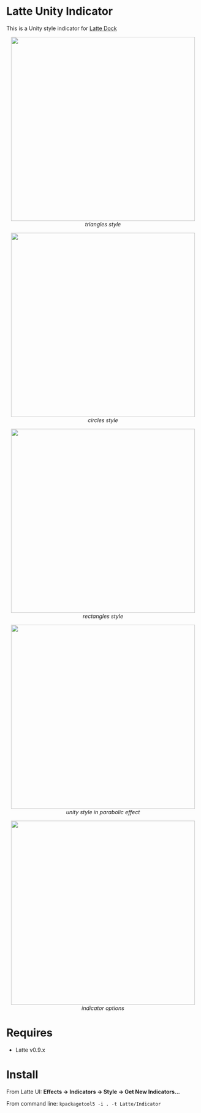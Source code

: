 # Latte Unity Indicator
This is a Unity style indicator for [Latte Dock](https://phabricator.kde.org/source/latte-dock/repository/master/)

<p align="center">
<img src="https://i.imgur.com/gPTAx78.png" width="480" ><br/>
<i>triangles style</i>
</p>

<p align="center">
<img src="https://i.imgur.com/WDFV3z3.png" width="480" ><br/>
<i>circles style</i>
</p>

<p align="center">
<img src="https://i.imgur.com/g8lm88B.png" width="480" ><br/>
<i>rectangles style</i>
</p>

<p align="center">
<img src="https://i.imgur.com/uWgQulB.png" width="480" ><br/>
<i>unity style in parabolic effect</i>
</p>

<p align="center">
<img src="https://i.imgur.com/RjezAJX.png" width="480" ><br/>
<i>indicator options</i>
</p>

# Requires

- Latte v0.9.x

# Install

From Latte UI: **Effects -> Indicators -> Style -> Get New Indicators...**

From command line: ``kpackagetool5 -i . -t Latte/Indicator``

